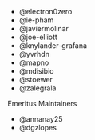 * @electron0zero
* @ie-pham
* @javiermolinar
* @joe-elliott
* @knylander-grafana
* @yvrhdn
* @mapno
* @mdisibio
* @stoewer
* @zalegrala

Emeritus Maintainers

* @annanay25
* @dgzlopes